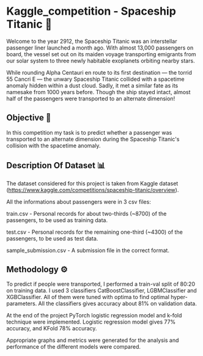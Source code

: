 # Kaggle_competition - Spaceship Titanic :rocket:

Welcome to the year 2912, the Spaceship Titanic was an interstellar passenger liner launched a month ago. With almost 13,000 passengers on board, the vessel set out on its maiden voyage transporting emigrants from our solar system to three newly habitable exoplanets orbiting nearby stars.

While rounding Alpha Centauri en route to its first destination — the torrid 55 Cancri E — the unwary Spaceship Titanic collided with a spacetime anomaly hidden within a dust cloud. Sadly, it met a similar fate as its namesake from 1000 years before. Though the ship stayed intact, almost half of the passengers were transported to an alternate dimension!

## Objective 🎯
In this competition my task is to predict whether a passenger was transported to an alternate dimension during the Spaceship Titanic's collision with the spacetime anomaly.

## Description Of Dataset 📊

The dataset considered for this project is taken from Kaggle dataset (https://www.kaggle.com/competitions/spaceship-titanic/overview).

All the informations about passengers were in 3 csv files:

train.csv - Personal records for about two-thirds (~8700) of the passengers, to be used as training data.
	
test.csv - Personal records for the remaining one-third (~4300) of the passengers, to be used as test data.
	
sample_submission.csv - A submission file in the correct format.

## Methodology ⚙️
To predict if people were transported, I performed a train-val split of 80:20 on training data. I used 3 classifiers CatBoostClassifier, LGBMClassifier and XGBClassifier. All of them were tuned with optima to find optimal hyper-parameters. All the classifiers gives accuracy about 81% on validation data. 

At the end of the project PyTorch logistic regression model and k-fold technique were implemented. Logistic regression model gives 77% accuracy, and KFold 78% accuracy.

Appropriate graphs and metrics were generated for the analysis and performance of the different models were compared.
